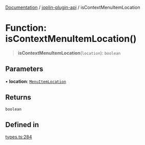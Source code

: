 [Documentation](../../packages.md) / [joplin-plugin-api](../index.md) / isContextMenuItemLocation

# Function: isContextMenuItemLocation()

> **isContextMenuItemLocation**(`location`): `boolean`

## Parameters

• **location**: [`MenuItemLocation`](../enumerations/MenuItemLocation.md)

## Returns

`boolean`

## Defined in

[types.ts:284](https://github.com/rxliuli/joplin-utils/blob/2bc4cdf0126f9cf3a3dcc1c3f49a6f42208c3387/packages/joplin-plugin-api/src/types.ts#L284)
